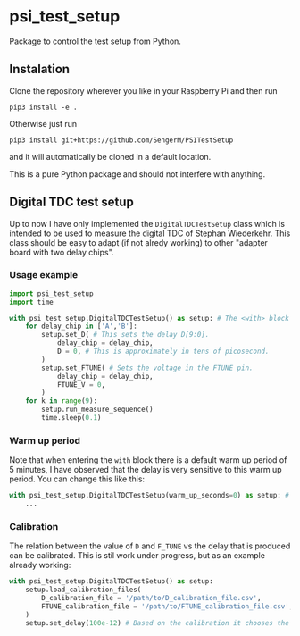# psi_test_setup

Package to control the test setup from Python.

## Instalation

Clone the repository wherever you like in your Raspberry Pi and then run

```
pip3 install -e .
```

Otherwise just run
```
pip3 install git+https://github.com/SengerM/PSITestSetup
```
and it will automatically be cloned in a default location.

This is a pure Python package and should not interfere with anything.

## Digital TDC test setup

Up to now I have only implemented the ```DigitalTDCTestSetup``` class which is intended to be used to measure the digital TDC of Stephan Wiederkehr. This class should be easy to adapt (if not alredy working) to other "adapter board with two delay chips".

### Usage example

```Python
import psi_test_setup
import time

with psi_test_setup.DigitalTDCTestSetup() as setup: # The <with> block ensures the initialization and finalization are done automatically and properly.
	for delay_chip in ['A','B']:
		setup.set_D( # This sets the delay D[9:0].
			delay_chip = delay_chip,
			D = 0, # This is approximately in tens of picosecond.
		)
		setup.set_FTUNE( # Sets the voltage in the FTUNE pin.
			delay_chip = delay_chip,
			FTUNE_V = 0, 
		)
	for k in range(9):
		setup.run_measure_sequence()
		time.sleep(0.1)
```

### Warm up period

Note that when entering the ```with``` block there is a default warm up period of 5 minutes, I have observed that the delay is very sensitive to this warm up period. You can change this like this:

```Python
with psi_test_setup.DigitalTDCTestSetup(warm_up_seconds=0) as setup: # No warm up.
	...
```

### Calibration

The relation between the value of ```D``` and ```F_TUNE``` vs the delay that is produced can be calibrated. This is stil work under progress, but as an example already working:

```Python
with psi_test_setup.DigitalTDCTestSetup() as setup:
	setup.load_calibration_files(
		D_calibration_file = '/path/to/D_calibration_file.csv',
		FTUNE_calibration_file = '/path/to/FTUNE_calibration_file.csv',
	)
	setup.set_delay(100e-12) # Based on the calibration it chooses the best combination of D and FTUNE to obtain a Delta_t of 100e-12 s between start and stop signals produced by the delay chips.
```
